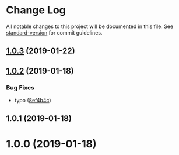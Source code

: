 # Change Log

All notable changes to this project will be documented in this file. See [standard-version](https://github.com/conventional-changelog/standard-version) for commit guidelines.

<a name="1.0.3"></a>
## [1.0.3](https://github.com/Developmint/brotli-fsize/compare/v1.0.2...v1.0.3) (2019-01-22)



<a name="1.0.2"></a>
## [1.0.2](https://github.com/Developmint/gzip-size/compare/v1.0.1...v1.0.2) (2019-01-18)


### Bug Fixes

* typo ([8ef4b4c](https://github.com/Developmint/gzip-size/commit/8ef4b4c))



<a name="1.0.1"></a>
## 1.0.1 (2019-01-18)



<a name="1.0.0"></a>
# 1.0.0 (2019-01-18)
